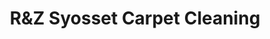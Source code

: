 ---
title: "R&Z Syosset Carpet Cleaning"
url: /syosset/randz-syosset-carpet-cleaning/
shop: carpet
---
